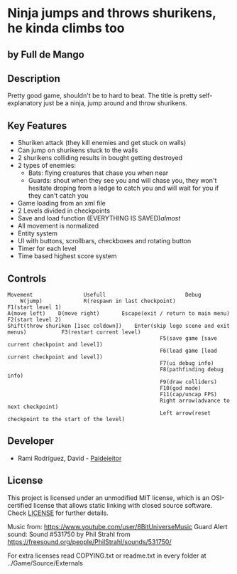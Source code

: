 # Ninja jumps and throws shurikens, he kinda climbs too
## by Full de Mango

## Description

 Pretty good game, shouldn't be to hard to beat. The title is pretty self-explanatory just be a ninja, jump around and throw shurikens.

## Key Features

 - Shuriken attack (they kill enemies and get stuck on walls)
 - Can jump on shurikens stuck to the walls
 - 2 shurikens colliding results in bought getting destroyed
 - 2 types of enemies:
	- Bats: flying creatures that chase you when near
	- Guards: shout when they see you and will chase you, they won't hesitate droping from a ledge to catch you and will wait for you if they can't catch you
 - Game loading from an xml file
 - 2 Levels divided in checkpoints
 - Save and load function (EVERYTHING IS SAVED)*almost*
 - All movement is normalized
 - Entity system
 - UI with buttons, scrollbars, checkboxes and rotating button
 - Timer for each level
 - Time based highest score system 

## Controls

	Movement				Usefull							Debug
		W(jump)				R(respawn in last checkpoint)				F1(start level 1)
	A(move left)	D(move right)		Escape(exit / return to main menu)			F2(start level 2)
	Shift(throw shuriken [1sec coldown])	Enter(skip logo scene and exit menus)			F3(restart current level)
													F5(save game [save current checkpoint and level])
													F6(load game [load current checkpoint and level])
													F7(ui debug info)
													F8(pathfinding debug info)
													F9(draw colliders)
													F10(god mode)
													F11(cap/uncap FPS)
													Right arrow(advance to next checkpoint)
													Left arrow(reset checkpoint to the start of the level)
													
## Developer

 - Rami Rodríguez, David   - [Paideieitor](https://github.com/Paideieitor)

## License

This project is licensed under an unmodified MIT license, which is an OSI-certified license that allows static linking with closed source software. Check [LICENSE](LICENSE) for further details.

Music from:
https://www.youtube.com/user/8BitUniverseMusic
Guard Alert sound:
Sound #531750 by Phil Strahl from https://freesound.org/people/PhilStrahl/sounds/531750/

For extra licenses read COPYING.txt or readme.txt in every folder at ../Game/Source/Externals
